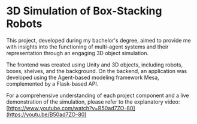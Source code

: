 # 3D Simulation of Box-Stacking Robots

This project, developed during my bachelor's degree, aimed to provide me with insights into the functioning of multi-agent systems and their representation through an engaging 3D object simulation.

The frontend was created using Unity and 3D objects, including robots, boxes, shelves, and the background. On the backend, an application was developed using the Agent-based modeling framework Mesa, complemented by a Flask-based API.

For a comprehensive understanding of each project component and a live demonstration of the simulation, please refer to the explanatory video: [https://www.youtube.com/watch?v=B50ad7ZO-80](https://youtu.be/B50ad7ZO-80)
